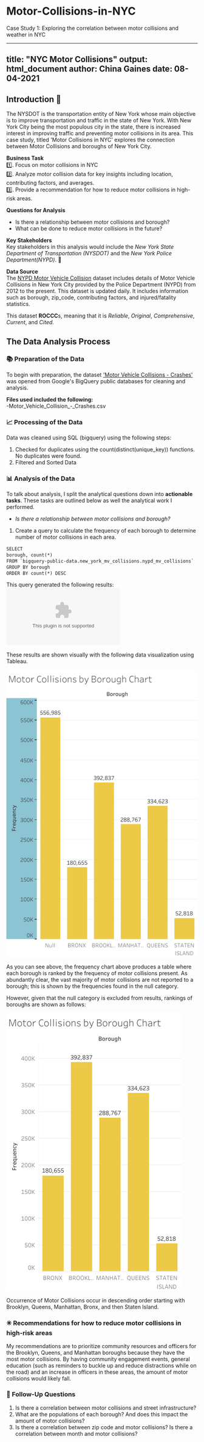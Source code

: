 # Motor-Collisions-in-NYC
Case Study 1: Exploring the correlation between motor collisions and weather in NYC

---
title: "NYC Motor Collisions" 
output: html_document
author: China Gaines
date: 08-04-2021
---

## Introduction 🚗
The NYSDOT is the transportation entity of New York whose main objective is to improve transportation and traffic in the state of New York. With New York City being the most populous city in the state, there is increased interest in improving traffic and preventing motor collisions in its area.  This case study, titled 'Motor Collisions in NYC' explores the connection between Motor Collisions and boroughs of New York City. 

**Business Task** \
1️⃣. Focus on motor collisions in NYC \
2️⃣. Analyze motor collision data for key insights including location, contributing factors, and averages. \
3️⃣. Provide a recommendation for how to reduce motor collisions in high-risk areas.


**Questions for Analysis** 
- Is there a relationship between motor collisions and borough? 
- What can be done to reduce motor collisions in the future? 

**Key Stakeholders** \
Key stakeholders in this analysis would include the *New York State Department of Transportation (NYSDOT)* and the *New York Police Department(NYPD)*. 👥

**Data Source**\
The [NYPD Motor Vehicle Collision](https://data.cityofnewyork.us/Public-Safety/Motor-Vehicle-Collisions-Crashes/h9gi-nx95) dataset includes details of Motor Vehicle Collisions in New York City provided by the Police Department (NYPD) from 2012 to the present. This dataset is updated daily. It includes information such as borough, zip_code, contributing factors, and injured/fatality statistics.

This dataset **ROCCC**s, meaning that it is *Reliable*, *Original*, *Comprehensive*, *Current*, and *Cited*.

## The Data Analysis Process

### 📚 Preparation of the Data 

To begin with preparation, the dataset ['Motor Vehicle Collisions - Crashes'](https://data.cityofnewyork.us/Public-Safety/Motor-Vehicle-Collisions-Crashes/h9gi-nx95) was opened from Google's BigQuery public databases for cleaning and analysis. 

**Files used included the following:** \
-Motor_Vehicle_Collision_-_Crashes.csv

### 📈 Processing of the Data 
Data was cleaned using SQL (bigquery) using the following steps: 
1. Checked for duplicates using the count(distinct(unique_key)) functions. No duplicates were found.
2. Filtered and Sorted Data 

### 📊 Analysis of the Data
To talk about analysis, I split the analytical questions down into **actionable tasks**. These tasks are outlined below as well the analytical work I performed.  

- *Is there a relationship between motor collisions and borough?* 
 1. Create a query to calculate the frequency of each borough to determine number of motor collisions in each area. 
 ````
SELECT 
borough, count(*)
FROM `bigquery-public-data.new_york_mv_collisions.nypd_mv_collisions`
GROUP BY borough
ORDER BY count(*) DESC
 ````
This query generated the following results: 
![Borough Frequency Table](bq-results-20210805-114854-8twtisrcwm8v.csv) 

These results are shown visually with the following data visualization using Tableau.

![Borough Frequency Chart](borough_frequency.png) 
 
As you can see above, the frequency chart above produces a table where each borough is ranked by the frequency of motor collisions present. As abundantly clear, the vast majority of motor collisions are not reported to a borough; this is shown by the frequencies found in the null category. 

However, given that the null category is excluded from results, rankings of boroughs are shown as follows: 

![Borough Frequency Chart Without Null](borough_frequency_excludenull.png)

Occurrence of Motor Collisions occur in descending order starting with Brooklyn, Queens, Manhattan, Bronx, and then Staten Island.

### ✳️ Recommendations for how to reduce motor collisions in high-risk areas

My recommendations are to prioritize community resources and officers for the Brooklyn, Queens, and Manhattan boroughs because they have the most motor collisions. By having community engagement events, general education (such as reminders to buckle up and reduce distractions while on the road) and an increase in officers in these areas, the amount of motor collisions would likely fall.

### 🚩 Follow-Up Questions 

1. Is there a correlation between motor collisions and street infrastructure?
2. What are the populations of each borough? And does this impact the amount of motor collisions?
3. Is there a correlation between zip code and motor collisions? Is there a correlation between month and motor collisions?
